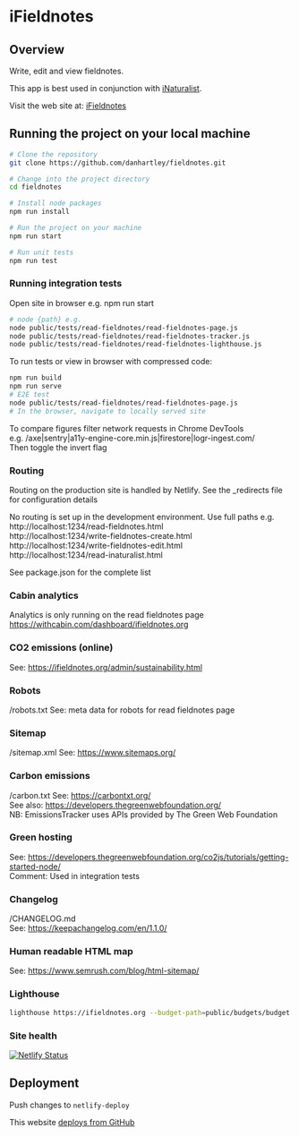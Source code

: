 # iFieldnotes

## Overview

Write, edit and view fieldnotes.

This app is best used in conjunction with [iNaturalist](https://www.inaturalist.org/).

Visit the web site at: [iFieldnotes](https://www.ifieldnotes.org/)

## Running the project on your local machine

```bash
# Clone the repository
git clone https://github.com/danhartley/fieldnotes.git

# Change into the project directory
cd fieldnotes

# Install node packages
npm run install

# Run the project on your machine
npm run start

# Run unit tests
npm run test

```

### Running integration tests

Open site in browser e.g. npm run start

```bash
# node {path} e.g. 
node public/tests/read-fieldnotes/read-fieldnotes-page.js
node public/tests/read-fieldnotes/read-fieldnotes-tracker.js
node public/tests/read-fieldnotes/read-fieldnotes-lighthouse.js
```

To run tests or view in browser with compressed code:

```bash
npm run build
npm run serve
# E2E test
node public/tests/read-fieldnotes/read-fieldnotes-page.js
# In the browser, navigate to locally served site
```

To compare figures filter network requests in Chrome DevTools  
e.g. /axe|sentry|a11y-engine-core.min.js|firestore|logr-ingest.com/  
Then toggle the invert flag

### Routing

Routing on the production site is handled by Netlify.
See the \_redirects file for configuration details

No routing is set up in the development environment. Use full paths e.g.  
http://localhost:1234/read-fieldnotes.html  
http://localhost:1234/write-fieldnotes-create.html  
http://localhost:1234/write-fieldnotes-edit.html  
http://localhost:1234/read-inaturalist.html

See package.json for the complete list

### Cabin analytics

Analytics is only running on the read fieldnotes page
https://withcabin.com/dashboard/ifieldnotes.org

### CO2 emissions (online)

See: https://ifieldnotes.org/admin/sustainability.html

### Robots

/robots.txt
See: meta data for robots for read fieldnotes page

### Sitemap

/sitemap.xml
See: https://www.sitemaps.org/

### Carbon emissions

/carbon.txt
See: https://carbontxt.org/  
See also: https://developers.thegreenwebfoundation.org/  
NB: EmissionsTracker uses APIs provided by The Green Web Foundation

### Green hosting

See: https://developers.thegreenwebfoundation.org/co2js/tutorials/getting-started-node/  
Comment: Used in integration tests

### Changelog

/CHANGELOG.md  
See: https://keepachangelog.com/en/1.1.0/

### Human readable HTML map

See: https://www.semrush.com/blog/html-sitemap/

### Lighthouse

```bash
lighthouse https://ifieldnotes.org --budget-path=public/budgets/budget.json --output-path=./lighthouse/lighthouse-results.html
```

### Site health

[![Netlify Status](https://api.netlify.com/api/v1/badges/9c06d7f9-7099-4196-b685-81166934bfe0/deploy-status)](https://app.netlify.com/sites/keen-crepe-cdae84/deploys)

## Deployment

Push changes to `netlify-deploy`

This website [deploys from GitHub](https://app.netlify.com/sites/ifieldnotes/overview)